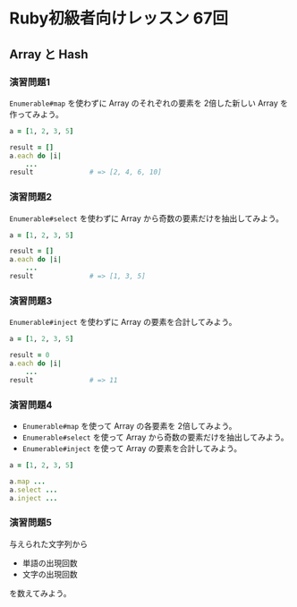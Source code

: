 # Ruby初級者向けレッスン 67回
## Array と Hash

### 演習問題1
`Enumerable#map` を使わずに Array のそれぞれの要素を 2倍した新しい Array を作ってみよう。

````ruby
a = [1, 2, 3, 5]

result = []
a.each do |i|
    ...
result              # => [2, 4, 6, 10]
````

### 演習問題2
`Enumerable#select` を使わずに Array から奇数の要素だけを抽出してみよう。

````ruby
a = [1, 2, 3, 5]

result = []
a.each do |i|
    ...
result              # => [1, 3, 5]
````

### 演習問題3
`Enumerable#inject` を使わずに Array の要素を合計してみよう。

````ruby
a = [1, 2, 3, 5]

result = 0
a.each do |i|
    ...
result              # => 11
````

### 演習問題4
* `Enumerable#map` を使って Array の各要素を 2倍してみよう。
* `Enumerable#select` を使って Array から奇数の要素だけを抽出してみよう。
* `Enumerable#inject` を使って Array の要素を合計してみよう。

````ruby
a = [1, 2, 3, 5]

a.map ...
a.select ...
a.inject ...
````

### 演習問題5
与えられた文字列から

* 単語の出現回数
* 文字の出現回数

を数えてみよう。
